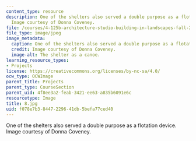 ```yaml
---
content_type: resource
description: One of the shelters also served a double purpose as a flotation device.
  Image courtesy of Donna Coveney.
file: /courses/4-125b-architecture-studio-building-in-landscapes-fall-2005/f078e7b38447229641db5befa77ced40_8.jpg
file_type: image/jpeg
image_metadata:
  caption: One of the shelters also served a double purpose as a flotation device.
  credit: Image courtesy of Donna Coveney.
  image-alt: The shelter as a canoe.
learning_resource_types:
- Projects
license: https://creativecommons.org/licenses/by-nc-sa/4.0/
ocw_type: OCWImage
parent_title: Projects
parent_type: CourseSection
parent_uid: 4f8ee3a2-feab-3421-ee63-a835b6091e6c
resourcetype: Image
title: 8.jpg
uid: f078e7b3-8447-2296-41db-5befa77ced40
---
```

One of the shelters also served a double purpose as a flotation device. Image courtesy of Donna Coveney.